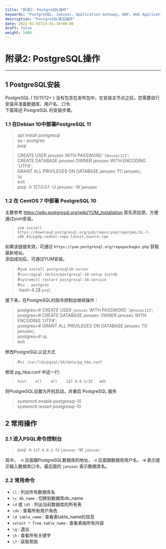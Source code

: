 ```yaml
---
title: "附录2: PostgreSQL操作"
keywords: "PostgreSQL, Janusec, Application Gateway, WAF, Web Application Firewall"
description: "PostgreSQL常见操作"
date: 2022-01-01T14:01:34+08:00
draft: false
weight: 1400
---
```


# 附录2: PostgreSQL操作
---

## 1 PostgreSQL安装  

PostgreSQL ( 10/11/12+ ) 没有包含在发布包中，在安装主节点之前，您需要自行安装并准备数据库、用户名、口令.    
下面简述 PostgreSQL 的安装步骤。   

### 1.1 在Debian 10中部署PostgreSQL 11

> apt install postgresql  
> su - postgres  
> psql  

> CREATE USER janusec WITH PASSWORD &#39;`J@nusec123`&#39;;  
> CREATE DATABASE janusec OWNER janusec WITH ENCODING 'UTF8';  
> GRANT ALL PRIVILEGES ON DATABASE janusec TO janusec;  
> \q  
> exit  
> psql -h 127.0.0.1 -U janusec -W janusec  


### 1.2 在 CentOS 7 中部署 PostgreSQL 10
主要参考 https://wiki.postgresql.org/wiki/YUM_Installation
首先添加源，方便通过yum安装。

> `yum install https://download.postgresql.org/pub/repos/yum/reporpms/EL-7-x86_64/pgdg-redhat-repo-latest.noarch.rpm`  

如果该链接失效，可通过  `https://yum.postgresql.org/repopackages.php` 获取最新地址。   
添加成功后，可通过YUM安装。         

> #`yum install postgresql10-server`   
> #`/usr/pgsql-10/bin/postgresql-10-setup initdb`   
> #`systemctl restart postgresql-10.service`  
> #`su - postgres`  
> -bash-4.2$ `psql`   


接下来，在PostgreSQL的指令控制台继续操作：      

> postgres=\# CREATE USER `janusec` WITH PASSWORD &#39;`J@nusec123`&#39;;  
> postgres=\# CREATE DATABASE janusec OWNER janusec WITH ENCODING 'UTF8';      
> postgres=\# GRANT ALL PRIVILEGES ON DATABASE janusec TO janusec;  
> postgres=\# \q   
> exit  

修改PostgreSQL认证方式     

> #`vi /var/lib/pgsql/10/data/pg_hba.conf`  

修改 pg_hba.conf 中这一行:     

> `host    all    all    127.0.0.1/32   md5`     

将PostgreSQL设置为开机启动，并重启 PostgreSQL 服务   

> systemctl enable postgresql-10   
> systemctl restart postgresql-10     

## 2 常用操作  

### 2.1 进入PSQL命令控制台  

> psql -h `127.0.0.1` -U `janusec` -W `janusec`   

其中， `-h` 后面跟PostgreSQL数据库的地址，`-U` 后面跟数据库用户名，`-W` 表示提示输入数据库口令，最后面的 `janusec` 表示数据库名。  

### 2.2 常用命令    

* `\l` : 列出所有数据库名  
* `\c db_name` : 切换到数据库db_name  
* `\d` 或 `\dt` : 列出当前数据库的所有表  
* `\du` : 查看所有用户角色  
* `\d table_name` : 查看表table_name的信息  
* `select * from table_name` : 查看表格所有内容  
* `\q` : 退出  
* `\h` : 查看所有关键字  
* `\?` : 获取帮助  